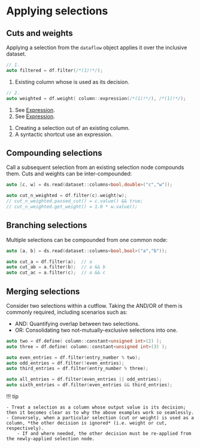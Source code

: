 # Applying selections

## Cuts and weights

Applying a selection from the `dataflow` object applies it over the inclusive dataset.

```cpp
// 1.
auto filtered = df.filter(/*(1)!*/);
```

1. Existing column whose is used as its decision.

```cpp
// 2.
auto weighted = df.weight( column::expression(/*(1)!*/), /*(1)!*/);
```

1. See [Expression](./column.md#expression).
2. See [Expression](./column.md#expression).

<!--  -->

1. Creating a selection out of an existing column.
2. A syntactic shortcut use an expression.

## Compounding selections

Call a subsequent selection from an existing selection node compounds them.
Cuts and weights can be inter-compounded:
```{.cpp .no-copy}
auto [c, w] = ds.read(dataset::columns<bool,double>("c","w"));

auto cut_n_weighted = df.filter(c).weight(w);
// cut_n_weighted.passed_cut() = c.value() && true;
// cut_n_weighted.get_weight() = 1.0 * w.value();
```

## Branching selections

Multiple selections can be compounded from one common node:
```{.cpp .no-copy}
auto [a, b] = ds.read(dataset::columns<bool,bool>("a","b"));

auto cut_a = df.filter(a);  // a
auto cut_ab = a.filter(b);  // a && b
auto cut_ac = a.filter(c);  // a && c
```

## Merging selections

Consider two selections within a cutflow. Taking the AND/OR of them is commonly required, including scenarios such as:

- AND: Quantifying overlap between two selections.
- OR: Consolidating two not-mutually-exclusive selections into one.

```{.cpp .no-copy}
auto two = df.define( column::constant<unsigned int>(2) );
auto three = df.define( column::constant<unsigned int>(3) );

auto even_entries = df.filter(entry_number % two);
auto odd_entries = df.filter(!even_entries);
auto third_entries = df.filter(entry_number % three);

auto all_entries = df.filter(even_entries || odd_entries);
auto sixth_entries = df.filter(even_entries && third_entries);
```

!!! tip

    - Treat a selection as a column whose output value is its decision; then it becomes clear as to why the above examples work so seamlessly.
    - Conversely, when a particular selection (cut or weight) is used as a column, *the other decision is ignored* (i.e. weight or cut, respectively).
        - If and where needed, the other decision must be re-applied from the newly-applied selection node.